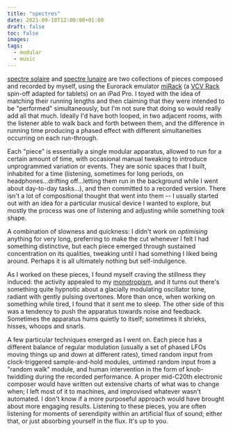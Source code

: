 ```yaml
---
title: "spectres"
date: 2021-09-10T12:00:00+01:00
draft: false
toc: false
images:
tags: 
  - modular
  - music
---
```

[spectre solaire](https://open.spotify.com/track/1QxK6IG2Gw81jSPWdaPKrA?si=7WfQhNTeQuaoLich21rtnA&context=spotify%3Aartist%3A1uAMOaGbobgRv3Gqt5QaDS&dl_branch=1) and [spectre lunaire](https://open.spotify.com/track/49YrMpGphSz1h0xE5uoST8?si=_Ex7kpuNSGazxUgEiaFpLA&context=spotify%3Aalbum%3A4KT7HqNdINBIMfUxe40P62&dl_branch=1) are two collections of pieces composed and recorded by myself, using the Eurorack emulator [miRack](https://mirack.app/) (a [VCV Rack](https://vcvrack.com/) spin-off adapted for tablets) on an iPad Pro. I toyed with the idea of matching their running lengths and then claiming that they were intended to be "performed" simultaneously, but I'm not sure that doing so would really add all that much. Ideally I'd have both looped, in two adjacent rooms, with the listener able to walk back and forth between them, and the difference in running time producing a phased effect with different simultaneities occurring on each run-through.

Each "piece" is essentially a single modular apparatus, allowed to run for a certain amount of time, with occasional manual tweaking to introduce unprogrammed variation or events. They are sonic spaces that I built, inhabited for a time (listening, sometimes for long periods, on headphones...drifting off...letting them run in the background while I went about day-to-day tasks...), and then committed to a recorded version. There isn't a lot of compositional thought that went into them -- I usually started out with an idea for a particular musical device I wanted to explore, but mostly the process was one of listening and adjusting while something took shape.

A combination of slowness and quickness: I didn't work on _optimising_ anything for very long, preferring to make the cut whenever I felt I had something distinctive, but each piece emerged through sustained concentration on its qualities, tweaking until I had something I liked being around. Perhaps it is all ultimately nothing but self-indulgence.

As I worked on these pieces, I found myself craving the stillness they induced: the activity appealed to my [monotropism](https://thepsychologist.bps.org.uk/volume-32/august-2019/me-and-monotropism-unified-theory-autism), and it turns out there's something quite hypnotic about a glacially modulating oscillator tone, radiant with gently pulsing overtones. More than once, when working on something while tired, I found that it sent me to sleep. The other side of this was a tendency to push the apparatus towards noise and feedback. Sometimes the apparatus hums quietly to itself; sometimes it shrieks, hisses, whoops and snarls.

A few particular techniques emerged as I went on. Each piece has a different balance of regular modulation (usually a set of phased LFOs moving things up and down at different rates), timed random input from clock-triggered sample-and-hold modules, untimed random input from a "random walk" module, and human intervention in the form of knob-twiddling during the recorded performance. A proper mid-C20th electronic composer would have written out extensive charts of what was to change when; I left most of it to machines, and improvised whatever wasn't automated. I don't know if a more purposeful approach would have brought about more engaging results. Listening to these pieces, you are often listening for moments of serendipity within an artificial flux of sound; either that, or just absorbing yourself in the flux. It's up to you.